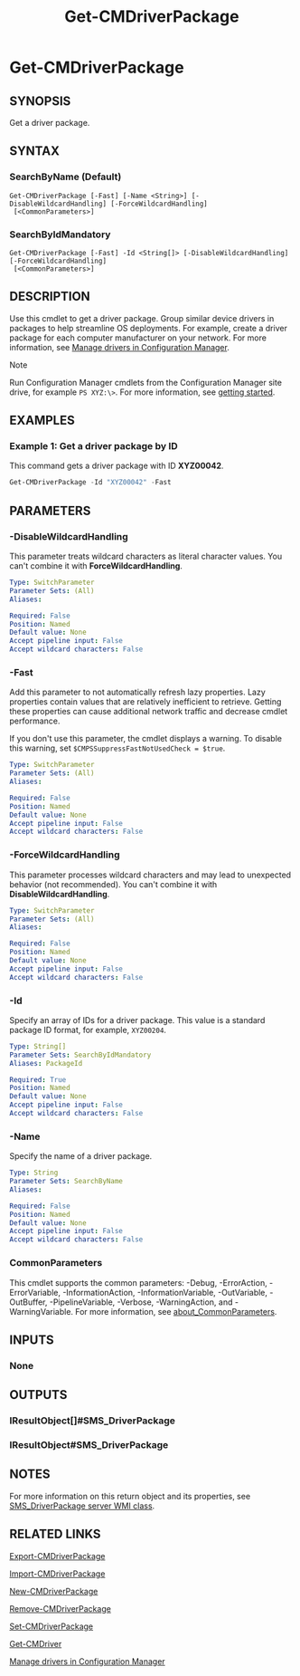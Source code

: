 ﻿---
description: Get a driver package.
external help file: AdminUI.PS.dll-Help.xml
Module Name: ConfigurationManager
ms.date: 03/24/2021
schema: 2.0.0
title: Get-CMDriverPackage
---

# Get-CMDriverPackage

## SYNOPSIS

Get a driver package.

## SYNTAX

### SearchByName (Default)
```
Get-CMDriverPackage [-Fast] [-Name <String>] [-DisableWildcardHandling] [-ForceWildcardHandling]
 [<CommonParameters>]
```

### SearchByIdMandatory
```
Get-CMDriverPackage [-Fast] -Id <String[]> [-DisableWildcardHandling] [-ForceWildcardHandling]
 [<CommonParameters>]
```

## DESCRIPTION

Use this cmdlet to get a driver package. Group similar device drivers in packages to help streamline OS deployments. For example, create a driver package for each computer manufacturer on your network. For more information, see [Manage drivers in Configuration Manager](/mem/configmgr/osd/get-started/manage-drivers).

> [!NOTE]
> Run Configuration Manager cmdlets from the Configuration Manager site drive, for example `PS XYZ:\>`. For more information, see [getting started](/powershell/sccm/overview).

## EXAMPLES

### Example 1: Get a driver package by ID

This command gets a driver package with ID **XYZ00042**.

```powershell
Get-CMDriverPackage -Id "XYZ00042" -Fast
```

## PARAMETERS

### -DisableWildcardHandling

This parameter treats wildcard characters as literal character values. You can't combine it with **ForceWildcardHandling**.

```yaml
Type: SwitchParameter
Parameter Sets: (All)
Aliases:

Required: False
Position: Named
Default value: None
Accept pipeline input: False
Accept wildcard characters: False
```

### -Fast

Add this parameter to not automatically refresh lazy properties. Lazy properties contain values that are relatively inefficient to retrieve. Getting these properties can cause additional network traffic and decrease cmdlet performance.

If you don't use this parameter, the cmdlet displays a warning. To disable this warning, set `$CMPSSuppressFastNotUsedCheck = $true`.

```yaml
Type: SwitchParameter
Parameter Sets: (All)
Aliases:

Required: False
Position: Named
Default value: None
Accept pipeline input: False
Accept wildcard characters: False
```

### -ForceWildcardHandling

This parameter processes wildcard characters and may lead to unexpected behavior (not recommended). You can't combine it with **DisableWildcardHandling**.

```yaml
Type: SwitchParameter
Parameter Sets: (All)
Aliases:

Required: False
Position: Named
Default value: None
Accept pipeline input: False
Accept wildcard characters: False
```

### -Id

Specify an array of IDs for a driver package. This value is a standard package ID format, for example, `XYZ00204`.

```yaml
Type: String[]
Parameter Sets: SearchByIdMandatory
Aliases: PackageId

Required: True
Position: Named
Default value: None
Accept pipeline input: False
Accept wildcard characters: False
```

### -Name

Specify the name of a driver package.

```yaml
Type: String
Parameter Sets: SearchByName
Aliases:

Required: False
Position: Named
Default value: None
Accept pipeline input: False
Accept wildcard characters: False
```

### CommonParameters
This cmdlet supports the common parameters: -Debug, -ErrorAction, -ErrorVariable, -InformationAction, -InformationVariable, -OutVariable, -OutBuffer, -PipelineVariable, -Verbose, -WarningAction, and -WarningVariable. For more information, see [about_CommonParameters](http://go.microsoft.com/fwlink/?LinkID=113216).

## INPUTS

### None

## OUTPUTS

### IResultObject[]#SMS_DriverPackage

### IResultObject#SMS_DriverPackage

## NOTES

For more information on this return object and its properties, see [SMS_DriverPackage server WMI class](/mem/configmgr/develop/reference/osd/sms_driverpackage-server-wmi-class).

## RELATED LINKS

[Export-CMDriverPackage](Export-CMDriverPackage.md)

[Import-CMDriverPackage](Import-CMDriverPackage.md)

[New-CMDriverPackage](New-CMDriverPackage.md)

[Remove-CMDriverPackage](Remove-CMDriverPackage.md)

[Set-CMDriverPackage](Set-CMDriverPackage.md)

[Get-CMDriver](Get-CMDriver.md)

[Manage drivers in Configuration Manager](/mem/configmgr/osd/get-started/manage-drivers)
